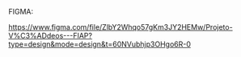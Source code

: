 FIGMA:

https://www.figma.com/file/ZlbY2Whqo57gKm3JY2HEMw/Projeto-V%C3%ADdeos---FIAP?type=design&mode=design&t=60NVubhjp3OHgo6R-0
